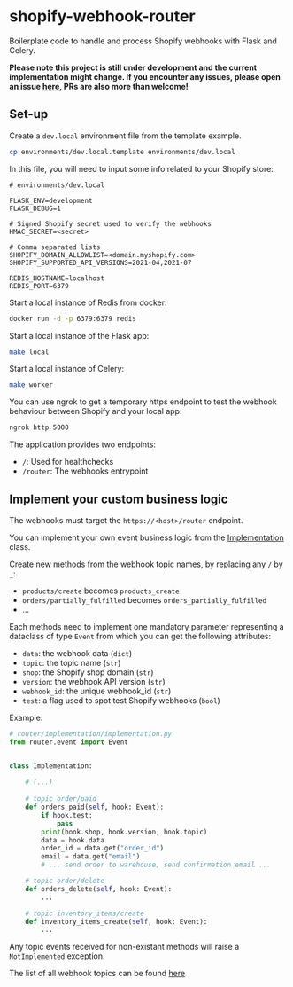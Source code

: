 # shopify-webhook-router  

Boilerplate code to handle and process Shopify webhooks with Flask and Celery.  

**Please note this project is still under development and the current implementation might change. If you encounter any issues, please open an issue [here](https://github.com/smallwat3r/shopify-webhook-router/issues),
PRs are also more than welcome!**

## Set-up

Create a `dev.local` environment file from the template example.

``` sh
cp environments/dev.local.template environments/dev.local
```

In this file, you will need to input some info related to your Shopify store:

``` text
# environments/dev.local

FLASK_ENV=development
FLASK_DEBUG=1

# Signed Shopify secret used to verify the webhooks
HMAC_SECRET=<secret>

# Comma separated lists
SHOPIFY_DOMAIN_ALLOWLIST=<domain.myshopify.com>
SHOPIFY_SUPPORTED_API_VERSIONS=2021-04,2021-07

REDIS_HOSTNAME=localhost
REDIS_PORT=6379
```

Start a local instance of Redis from docker:

``` sh
docker run -d -p 6379:6379 redis
```

Start a local instance of the Flask app:
``` sh
make local
```

Start a local instance of Celery:
``` sh
make worker
```

You can use ngrok to get a temporary https endpoint to test the webhook behaviour
between Shopify and your local app:  

``` sh
ngrok http 5000
```

The application provides two endpoints:
- `/`: Used for healthchecks
- `/router`: The webhooks entrypoint

## Implement your custom business logic

The webhooks must target the `https://<host>/router` endpoint.  

You can implement your own event business logic from the [Implementation](https://github.com/smallwat3r/shopify-webhook-router/blob/master/router/implementation/implementation.py) class.

Create new methods from the webhook topic names, by replacing any `/` by `_`:
- `products/create` becomes `products_create`
- `orders/partially_fulfilled` becomes `orders_partially_fulfilled`
- ...

Each methods need to implement one mandatory parameter representing a dataclass of
type `Event` from which you can get the following attributes:

- `data`: the webhook data (`dict`)
- `topic`: the topic name (`str`)
- `shop`: the Shopify shop domain (`str`)
- `version`: the webhook API version (`str`)
- `webhook_id`: the unique webhook_id (`str`)
- `test`: a flag used to spot test Shopify webhooks (`bool`)

Example:  

``` python
# router/implementation/implementation.py
from router.event import Event


class Implementation:
 
    # (...)
    
    # topic order/paid
    def orders_paid(self, hook: Event):
        if hook.test:
            pass
        print(hook.shop, hook.version, hook.topic)
        data = hook.data
        order_id = data.get("order_id")
        email = data.get("email")
        # ... send order to warehouse, send confirmation email ...

    # topic order/delete
    def orders_delete(self, hook: Event):
        ...

    # topic inventory_items/create
    def inventory_items_create(self, hook: Event):
        ...

```

Any topic events received for non-existant methods will raise a `NotImplemented` exception.  

The list of all webhook topics can be found [here](https://help.shopify.com/en/api/reference/events/webhook)  
